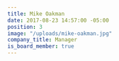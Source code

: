 ```yaml
---
title: Mike Oakman
date: 2017-08-23 14:57:00 -05:00
position: 3
image: "/uploads/mike-oakman.jpg"
company_title: Manager
is_board_member: true
---
```


